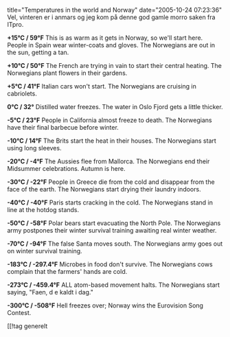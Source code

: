 title="Temperatures in the world and Norway"
date="2005-10-24 07:23:36"
Vel,  vinteren er i anmars og jeg kom på denne god gamle morro saken fra ITpro.

<strong>+15°C / 59°F</strong>
This is as warm as it gets in Norway, so we'll start here. People in Spain wear winter-coats and gloves. The Norwegians are out in the sun, getting a tan.

<strong>+10°C / 50°F</strong>
The French are trying in vain to start their central heating. The Norwegians plant flowers in their gardens.

<strong>+5°C / 41°F</strong>
Italian cars won't start. The Norwegians are cruising in cabriolets.

<strong>0°C / 32°</strong>
Distilled water freezes. The water in Oslo Fjord gets a little thicker.

<strong>-5°C / 23°F</strong>
People in California almost freeze to death. The Norwegians have their final barbecue before winter.

<strong>-10°C / 14°F</strong>
The Brits start the heat in their houses. The Norwegians start using long sleeves.

<strong>-20°C / -4°F</strong>
The Aussies flee from Mallorca. The Norwegians end their Midsummer celebrations. Autumn is here.

<strong>-30°C / -22°F</strong>
People in Greece die from the cold and disappear from the face of the earth. The Norwegians start drying their laundry indoors.

<strong>-40°C / -40°F</strong>
Paris starts cracking in the cold. The Norwegians stand in line at the hotdog stands.

<strong>-50°C / -58°F</strong>
Polar bears start evacuating the North Pole. The Norwegians army postpones their winter survival training awaiting real winter weather.

<strong>-70°C / -94°F</strong>
The false Santa moves south. The Norwegians army goes out on winter survival training.

<strong>-183°C / -297.4°F</strong>
Microbes in food don't survive. The Norwegians cows complain that the farmers' hands are cold.

<strong>-273°C / -459.4°F</strong>
ALL atom-based movement halts. The Norwegians start saying, "Faen, d e kaldt i dag."

<strong>-300°C / -508°F</strong>
Hell freezes over; Norway wins the Eurovision Song Contest.

[[!tag  generelt
